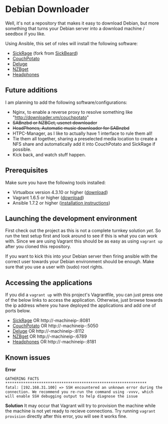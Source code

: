 Debian Downloader
===================
Well, it's not a repository that makes it easy to download Debian, but more something that turns your Debian server into a download machine / seedbox if you like.

Using Ansible, this set of roles will install the following software:

 - [SickRage](https://github.com/SiCKRAGETV/SickRage) (fork from [SickBeard](http://sickbeard.com/))
 - [CouchPotato](https://couchpota.to/)
 - [Deluge](http://deluge-torrent.org/)
 - [NZBget](http://nzbget.net/)
 - [Headphones](https://github.com/rembo10/headphones)

Future additions
----------------
I am planning to add the following software/configurations:

 - Nginx, to enable a reverse proxy to resolve something like "http://downloader.vm/couchpotato"
 - ~~SABnzbd or NZBGet, usenet downloader~~
 - ~~HeadPhones, Automatic music downloader for SABnzbd~~
 - HTPC-Manager, as I like to actually have 1 interface to rule them all!
 - Tie them all together, sharing a preselected media location to create a NFS share and automatically add it into CouchPotato and SickRage if possible.
 - Kick back, and watch stuff happen.

Prerequisites
-
Make sure you have the following tools installed:

 - Virtualbox version 4.3.10 or higher ([download](https://www.virtualbox.org/wiki/Downloads))
 - Vagrant 1.6.5 or higher ([download](https://www.vagrantup.com/downloads.html))
 - Ansible 1.7.2 or higher ([installation instructions](http://docs.ansible.com/intro_installation.html))

Launching the development environment
-------
First check out the project as this is not a complete turnkey solution *yet*. So run the test setup first and look around to see if this is what you can work with. Since we are using Vagrant this should be as easy as using `vagrant up` after you cloned this repository.

If you want to kick this into your Debian server then firing ansible with the correct user towards your Debian environment should be enough.
Make sure that you use a user with (sudo) root rights. 

Accessing the applications
--------------------------
If you did a `vagrant up` with this project's Vagrantfile, you can just press one of the below links to access the application. Otherwise, just browse towards the ip address where you have deployed the applications and add one of ports below.

 - [SickRage](http://192.168.31.100:8081) OR http://-machineip-:8081
 - [CouchPotato](http://192.168.31.100:5050) OR http://-machineip-:5050
 - [Deluge](http://192.168.31.100:8112) OR http://-machineip-:8112
 - [NZBget](http://192.168.31.100:6789) OR http://-machineip-:6789
 - [Headphones](http://192.168.31.100:8181) OR http://-machineip-:8181

Known issues
-------

**Error**

    GATHERING FACTS *************************************************************** 
    fatal: [192.168.31.100] => SSH encountered an unknown error during the connection. We recommend you re-run the command using -vvvv, which will enable SSH debugging output to help diagnose the issue
**Solution**
It may occur that Vagrant will try to provision the machine while the machine is not yet ready to recieve connections. Try running `vagrant provision` directly after this error, you will see it works fine.